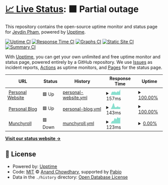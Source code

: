 # [📈 Live Status](https://Jeydin21.github.io/status): <!--live status--> **🟧 Partial outage**

This repository contains the open-source uptime monitor and status page for [Jeydin Pham](j21.dev), powered by [Upptime](https://github.com/upptime/upptime).

[![Uptime CI](https://github.com/Jeydin21/status/workflows/Uptime%20CI/badge.svg)](https://github.com/Jeydin21/status/actions?query=workflow%3A%22Uptime+CI%22)
[![Response Time CI](https://github.com/Jeydin21/status/workflows/Response%20Time%20CI/badge.svg)](https://github.com/Jeydin21/status/actions?query=workflow%3A%22Response+Time+CI%22)
[![Graphs CI](https://github.com/Jeydin21/status/workflows/Graphs%20CI/badge.svg)](https://github.com/Jeydin21/status/actions?query=workflow%3A%22Graphs+CI%22)
[![Static Site CI](https://github.com/Jeydin21/status/workflows/Static%20Site%20CI/badge.svg)](https://github.com/Jeydin21/status/actions?query=workflow%3A%22Static+Site+CI%22)
[![Summary CI](https://github.com/Jeydin21/status/workflows/Summary%20CI/badge.svg)](https://github.com/Jeydin21/status/actions?query=workflow%3A%22Summary+CI%22)

With [Upptime](https://upptime.js.org), you can get your own unlimited and free uptime monitor and status page, powered entirely by a GitHub repository. We use [Issues](https://github.com/Jeydin21/status/issues) as incident reports, [Actions](https://github.com/Jeydin21/status/actions) as uptime monitors, and [Pages](https://Jeydin21.github.io/status) for the status page.

<!--start: status pages-->
<!-- This summary is generated by Upptime (https://github.com/upptime/upptime) -->
<!-- Do not edit this manually, your changes will be overwritten -->
<!-- prettier-ignore -->
| URL | Status | History | Response Time | Uptime |
| --- | ------ | ------- | ------------- | ------ |
| <img alt="" src="https://icons.duckduckgo.com/ip3/j21.dev.ico" height="13"> [Personal Website](https://j21.dev) | 🟩 Up | [personal-website.yml](https://github.com/Jeydin21/Status/commits/HEAD/history/personal-website.yml) | <details><summary><img alt="Response time graph" src="./graphs/personal-website/response-time-week.png" height="20"> 157ms</summary><br><a href="https://status.j21.dev/history/personal-website"><img alt="Response time 152" src="https://img.shields.io/endpoint?url=https%3A%2F%2Fraw.githubusercontent.com%2FJeydin21%2FStatus%2FHEAD%2Fapi%2Fpersonal-website%2Fresponse-time.json"></a><br><a href="https://status.j21.dev/history/personal-website"><img alt="24-hour response time 123" src="https://img.shields.io/endpoint?url=https%3A%2F%2Fraw.githubusercontent.com%2FJeydin21%2FStatus%2FHEAD%2Fapi%2Fpersonal-website%2Fresponse-time-day.json"></a><br><a href="https://status.j21.dev/history/personal-website"><img alt="7-day response time 157" src="https://img.shields.io/endpoint?url=https%3A%2F%2Fraw.githubusercontent.com%2FJeydin21%2FStatus%2FHEAD%2Fapi%2Fpersonal-website%2Fresponse-time-week.json"></a><br><a href="https://status.j21.dev/history/personal-website"><img alt="30-day response time 161" src="https://img.shields.io/endpoint?url=https%3A%2F%2Fraw.githubusercontent.com%2FJeydin21%2FStatus%2FHEAD%2Fapi%2Fpersonal-website%2Fresponse-time-month.json"></a><br><a href="https://status.j21.dev/history/personal-website"><img alt="1-year response time 152" src="https://img.shields.io/endpoint?url=https%3A%2F%2Fraw.githubusercontent.com%2FJeydin21%2FStatus%2FHEAD%2Fapi%2Fpersonal-website%2Fresponse-time-year.json"></a></details> | <details><summary><a href="https://status.j21.dev/history/personal-website">100.00%</a></summary><a href="https://status.j21.dev/history/personal-website"><img alt="All-time uptime 97.23%" src="https://img.shields.io/endpoint?url=https%3A%2F%2Fraw.githubusercontent.com%2FJeydin21%2FStatus%2FHEAD%2Fapi%2Fpersonal-website%2Fuptime.json"></a><br><a href="https://status.j21.dev/history/personal-website"><img alt="24-hour uptime 100.00%" src="https://img.shields.io/endpoint?url=https%3A%2F%2Fraw.githubusercontent.com%2FJeydin21%2FStatus%2FHEAD%2Fapi%2Fpersonal-website%2Fuptime-day.json"></a><br><a href="https://status.j21.dev/history/personal-website"><img alt="7-day uptime 100.00%" src="https://img.shields.io/endpoint?url=https%3A%2F%2Fraw.githubusercontent.com%2FJeydin21%2FStatus%2FHEAD%2Fapi%2Fpersonal-website%2Fuptime-week.json"></a><br><a href="https://status.j21.dev/history/personal-website"><img alt="30-day uptime 100.00%" src="https://img.shields.io/endpoint?url=https%3A%2F%2Fraw.githubusercontent.com%2FJeydin21%2FStatus%2FHEAD%2Fapi%2Fpersonal-website%2Fuptime-month.json"></a><br><a href="https://status.j21.dev/history/personal-website"><img alt="1-year uptime 97.23%" src="https://img.shields.io/endpoint?url=https%3A%2F%2Fraw.githubusercontent.com%2FJeydin21%2FStatus%2FHEAD%2Fapi%2Fpersonal-website%2Fuptime-year.json"></a></details>
| <img alt="" src="https://icons.duckduckgo.com/ip3/blog.j21.dev.ico" height="13"> [Personal Blog](https://blog.j21.dev) | 🟩 Up | [personal-blog.yml](https://github.com/Jeydin21/Status/commits/HEAD/history/personal-blog.yml) | <details><summary><img alt="Response time graph" src="./graphs/personal-blog/response-time-week.png" height="20"> 143ms</summary><br><a href="https://status.j21.dev/history/personal-blog"><img alt="Response time 221" src="https://img.shields.io/endpoint?url=https%3A%2F%2Fraw.githubusercontent.com%2FJeydin21%2FStatus%2FHEAD%2Fapi%2Fpersonal-blog%2Fresponse-time.json"></a><br><a href="https://status.j21.dev/history/personal-blog"><img alt="24-hour response time 131" src="https://img.shields.io/endpoint?url=https%3A%2F%2Fraw.githubusercontent.com%2FJeydin21%2FStatus%2FHEAD%2Fapi%2Fpersonal-blog%2Fresponse-time-day.json"></a><br><a href="https://status.j21.dev/history/personal-blog"><img alt="7-day response time 143" src="https://img.shields.io/endpoint?url=https%3A%2F%2Fraw.githubusercontent.com%2FJeydin21%2FStatus%2FHEAD%2Fapi%2Fpersonal-blog%2Fresponse-time-week.json"></a><br><a href="https://status.j21.dev/history/personal-blog"><img alt="30-day response time 153" src="https://img.shields.io/endpoint?url=https%3A%2F%2Fraw.githubusercontent.com%2FJeydin21%2FStatus%2FHEAD%2Fapi%2Fpersonal-blog%2Fresponse-time-month.json"></a><br><a href="https://status.j21.dev/history/personal-blog"><img alt="1-year response time 221" src="https://img.shields.io/endpoint?url=https%3A%2F%2Fraw.githubusercontent.com%2FJeydin21%2FStatus%2FHEAD%2Fapi%2Fpersonal-blog%2Fresponse-time-year.json"></a></details> | <details><summary><a href="https://status.j21.dev/history/personal-blog">100.00%</a></summary><a href="https://status.j21.dev/history/personal-blog"><img alt="All-time uptime 97.23%" src="https://img.shields.io/endpoint?url=https%3A%2F%2Fraw.githubusercontent.com%2FJeydin21%2FStatus%2FHEAD%2Fapi%2Fpersonal-blog%2Fuptime.json"></a><br><a href="https://status.j21.dev/history/personal-blog"><img alt="24-hour uptime 100.00%" src="https://img.shields.io/endpoint?url=https%3A%2F%2Fraw.githubusercontent.com%2FJeydin21%2FStatus%2FHEAD%2Fapi%2Fpersonal-blog%2Fuptime-day.json"></a><br><a href="https://status.j21.dev/history/personal-blog"><img alt="7-day uptime 100.00%" src="https://img.shields.io/endpoint?url=https%3A%2F%2Fraw.githubusercontent.com%2FJeydin21%2FStatus%2FHEAD%2Fapi%2Fpersonal-blog%2Fuptime-week.json"></a><br><a href="https://status.j21.dev/history/personal-blog"><img alt="30-day uptime 100.00%" src="https://img.shields.io/endpoint?url=https%3A%2F%2Fraw.githubusercontent.com%2FJeydin21%2FStatus%2FHEAD%2Fapi%2Fpersonal-blog%2Fuptime-month.json"></a><br><a href="https://status.j21.dev/history/personal-blog"><img alt="1-year uptime 97.23%" src="https://img.shields.io/endpoint?url=https%3A%2F%2Fraw.githubusercontent.com%2FJeydin21%2FStatus%2FHEAD%2Fapi%2Fpersonal-blog%2Fuptime-year.json"></a></details>
| <img alt="" src="https://icons.duckduckgo.com/ip3/anime.j21.dev.ico" height="13"> [Munchyroll](https://anime.j21.dev) | 🟥 Down | [munchyroll.yml](https://github.com/Jeydin21/Status/commits/HEAD/history/munchyroll.yml) | <details><summary><img alt="Response time graph" src="./graphs/munchyroll/response-time-week.png" height="20"> 123ms</summary><br><a href="https://status.j21.dev/history/munchyroll"><img alt="Response time 171" src="https://img.shields.io/endpoint?url=https%3A%2F%2Fraw.githubusercontent.com%2FJeydin21%2FStatus%2FHEAD%2Fapi%2Fmunchyroll%2Fresponse-time.json"></a><br><a href="https://status.j21.dev/history/munchyroll"><img alt="24-hour response time 115" src="https://img.shields.io/endpoint?url=https%3A%2F%2Fraw.githubusercontent.com%2FJeydin21%2FStatus%2FHEAD%2Fapi%2Fmunchyroll%2Fresponse-time-day.json"></a><br><a href="https://status.j21.dev/history/munchyroll"><img alt="7-day response time 123" src="https://img.shields.io/endpoint?url=https%3A%2F%2Fraw.githubusercontent.com%2FJeydin21%2FStatus%2FHEAD%2Fapi%2Fmunchyroll%2Fresponse-time-week.json"></a><br><a href="https://status.j21.dev/history/munchyroll"><img alt="30-day response time 145" src="https://img.shields.io/endpoint?url=https%3A%2F%2Fraw.githubusercontent.com%2FJeydin21%2FStatus%2FHEAD%2Fapi%2Fmunchyroll%2Fresponse-time-month.json"></a><br><a href="https://status.j21.dev/history/munchyroll"><img alt="1-year response time 171" src="https://img.shields.io/endpoint?url=https%3A%2F%2Fraw.githubusercontent.com%2FJeydin21%2FStatus%2FHEAD%2Fapi%2Fmunchyroll%2Fresponse-time-year.json"></a></details> | <details><summary><a href="https://status.j21.dev/history/munchyroll">0.00%</a></summary><a href="https://status.j21.dev/history/munchyroll"><img alt="All-time uptime 57.48%" src="https://img.shields.io/endpoint?url=https%3A%2F%2Fraw.githubusercontent.com%2FJeydin21%2FStatus%2FHEAD%2Fapi%2Fmunchyroll%2Fuptime.json"></a><br><a href="https://status.j21.dev/history/munchyroll"><img alt="24-hour uptime 0.00%" src="https://img.shields.io/endpoint?url=https%3A%2F%2Fraw.githubusercontent.com%2FJeydin21%2FStatus%2FHEAD%2Fapi%2Fmunchyroll%2Fuptime-day.json"></a><br><a href="https://status.j21.dev/history/munchyroll"><img alt="7-day uptime 0.00%" src="https://img.shields.io/endpoint?url=https%3A%2F%2Fraw.githubusercontent.com%2FJeydin21%2FStatus%2FHEAD%2Fapi%2Fmunchyroll%2Fuptime-week.json"></a><br><a href="https://status.j21.dev/history/munchyroll"><img alt="30-day uptime 45.21%" src="https://img.shields.io/endpoint?url=https%3A%2F%2Fraw.githubusercontent.com%2FJeydin21%2FStatus%2FHEAD%2Fapi%2Fmunchyroll%2Fuptime-month.json"></a><br><a href="https://status.j21.dev/history/munchyroll"><img alt="1-year uptime 57.48%" src="https://img.shields.io/endpoint?url=https%3A%2F%2Fraw.githubusercontent.com%2FJeydin21%2FStatus%2FHEAD%2Fapi%2Fmunchyroll%2Fuptime-year.json"></a></details>

<!--end: status pages-->

[**Visit our status website →**](https://Jeydin21.github.io/status)

## 📄 License

- Powered by: [Upptime](https://github.com/upptime/upptime)
- Code: [MIT](./LICENSE) © [Anand Chowdhary](https://anandchowdhary.com), supported by [Pabio](https://pabio.com)
- Data in the `./history` directory: [Open Database License](https://opendatacommons.org/licenses/odbl/1-0/)
